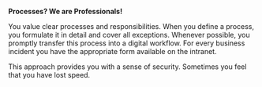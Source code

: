 **Processes? We are Professionals!**

You value clear processes and responsibilities. When you define a process, you formulate it in detail and cover all exceptions. Whenever possible, you promptly transfer this process into a digital workflow. For every business incident you have the appropriate form available on the intranet.

This approach provides you with a sense of security. Sometimes you feel that you have lost speed.
